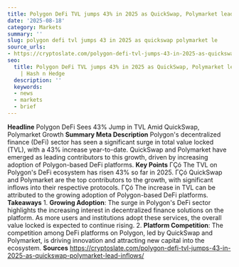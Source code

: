 ```yaml
---
title: Polygon DeFi TVL jumps 43% in 2025 as QuickSwap, Polymarket lead inflows
date: '2025-08-18'
category: Markets
summary: ''
slug: polygon defi tvl jumps 43 in 2025 as quickswap polymarket le
source_urls:
- https://cryptoslate.com/polygon-defi-tvl-jumps-43-in-2025-as-quickswap-polymarket-lead-inflows/
seo:
  title: Polygon DeFi TVL jumps 43% in 2025 as QuickSwap, Polymarket lead inflows
    | Hash n Hedge
  description: ''
  keywords:
  - news
  - markets
  - brief
---
```


**Headline** Polygon DeFi Sees 43% Jump in TVL Amid QuickSwap, Polymarket Growth  **Summary Meta Description** Polygon's decentralized finance (DeFi) sector has seen a significant surge in total value locked (TVL), with a 43% increase year-to-date. QuickSwap and Polymarket have emerged as leading contributors to this growth, driven by increasing adoption of Polygon-based DeFi platforms.  **Key Points**  ΓÇó The TVL on Polygon's DeFi ecosystem has risen 43% so far in 2025. ΓÇó QuickSwap and Polymarket are the top contributors to the growth, with significant inflows into their respective protocols. ΓÇó The increase in TVL can be attributed to the growing adoption of Polygon-based DeFi platforms.  **Takeaways**  1. **Growing Adoption**: The surge in Polygon's DeFi sector highlights the increasing interest in decentralized finance solutions on the platform. As more users and institutions adopt these services, the overall value locked is expected to continue rising. 2. **Platform Competition**: The competition among DeFi platforms on Polygon, led by QuickSwap and Polymarket, is driving innovation and attracting new capital into the ecosystem.  **Sources** https://cryptoslate.com/polygon-defi-tvl-jumps-43-in-2025-as-quickswap-polymarket-lead-inflows/ 
